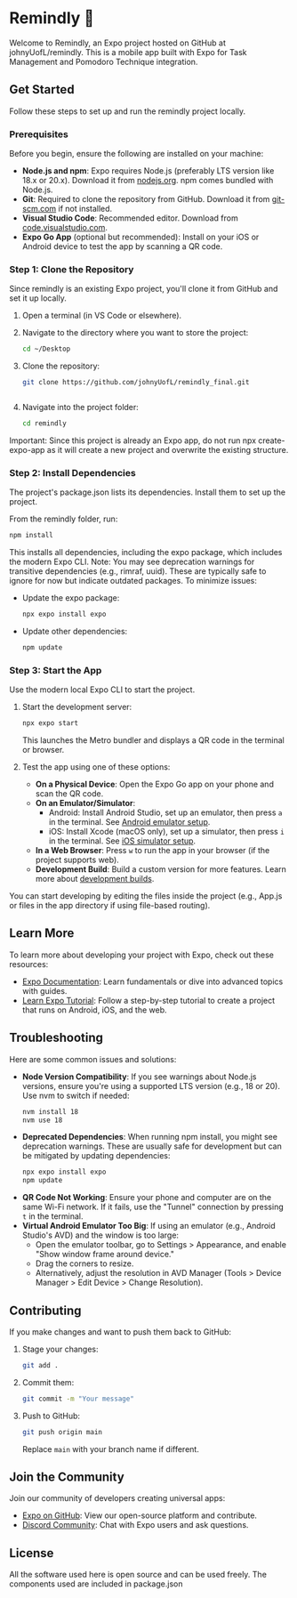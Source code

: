 # Remindly 👋

Welcome to Remindly, an Expo project hosted on GitHub at johnyUofL/remindly. This is a mobile app built with Expo for Task Management and Pomodoro Technique integration. 

## Get Started

Follow these steps to set up and run the remindly project locally.

### Prerequisites

Before you begin, ensure the following are installed on your machine:

- **Node.js and npm**: Expo requires Node.js (preferably LTS version like 18.x or 20.x). Download it from [nodejs.org](https://nodejs.org). npm comes bundled with Node.js.
- **Git**: Required to clone the repository from GitHub. Download it from [git-scm.com](https://git-scm.com) if not installed.
- **Visual Studio Code**: Recommended editor. Download from [code.visualstudio.com](https://code.visualstudio.com).
- **Expo Go App** (optional but recommended): Install on your iOS or Android device to test the app by scanning a QR code.

### Step 1: Clone the Repository

Since remindly is an existing Expo project, you'll clone it from GitHub and set it up locally.

1. Open a terminal (in VS Code or elsewhere).
2. Navigate to the directory where you want to store the project:
   ```bash
   cd ~/Desktop
   ```
3. Clone the repository:
   ```bash
   git clone https://github.com/johnyUofL/remindly_final.git
   ```

   ```
4. Navigate into the project folder:
   ```bash
   cd remindly
   ```

Important: Since this project is already an Expo app, do not run npx create-expo-app as it will create a new project and overwrite the existing structure.

### Step 2: Install Dependencies

The project's package.json lists its dependencies. Install them to set up the project.

From the remindly folder, run:
```bash
npm install
```

This installs all dependencies, including the expo package, which includes the modern Expo CLI. Note: You may see deprecation warnings for transitive dependencies (e.g., rimraf, uuid). These are typically safe to ignore for now but indicate outdated packages. To minimize issues:

- Update the expo package:
  ```bash
  npx expo install expo
  ```
- Update other dependencies:
  ```bash
  npm update
  ```

### Step 3: Start the App

Use the modern local Expo CLI to start the project.

1. Start the development server:
   ```bash
   npx expo start
   ```
   This launches the Metro bundler and displays a QR code in the terminal or browser.

2. Test the app using one of these options:
   - **On a Physical Device**: Open the Expo Go app on your phone and scan the QR code.
   - **On an Emulator/Simulator**:
     - Android: Install Android Studio, set up an emulator, then press `a` in the terminal. See [Android emulator setup](https://docs.expo.dev/workflow/android-studio-emulator/).
     - iOS: Install Xcode (macOS only), set up a simulator, then press `i` in the terminal. See [iOS simulator setup](https://docs.expo.dev/workflow/ios-simulator/).
   - **In a Web Browser**: Press `w` to run the app in your browser (if the project supports web).
   - **Development Build**: Build a custom version for more features. Learn more about [development builds](https://docs.expo.dev/develop/development-builds/introduction/).

You can start developing by editing the files inside the project (e.g., App.js or files in the app directory if using file-based routing).

## Learn More

To learn more about developing your project with Expo, check out these resources:

- [Expo Documentation](https://docs.expo.dev/): Learn fundamentals or dive into advanced topics with guides.
- [Learn Expo Tutorial](https://docs.expo.dev/tutorial/introduction/): Follow a step-by-step tutorial to create a project that runs on Android, iOS, and the web.

## Troubleshooting

Here are some common issues and solutions:

- **Node Version Compatibility**: If you see warnings about Node.js versions, ensure you're using a supported LTS version (e.g., 18 or 20). Use nvm to switch if needed:
  ```bash
  nvm install 18
  nvm use 18
  ```
- **Deprecated Dependencies**: When running npm install, you might see deprecation warnings. These are usually safe for development but can be mitigated by updating dependencies:
  ```bash
  npx expo install expo
  npm update
  ```
- **QR Code Not Working**: Ensure your phone and computer are on the same Wi-Fi network. If it fails, use the "Tunnel" connection by pressing `t` in the terminal.
- **Virtual Android Emulator Too Big**: If using an emulator (e.g., Android Studio's AVD) and the window is too large:
  - Open the emulator toolbar, go to Settings > Appearance, and enable "Show window frame around device."
  - Drag the corners to resize.
  - Alternatively, adjust the resolution in AVD Manager (Tools > Device Manager > Edit Device > Change Resolution).

## Contributing

If you make changes and want to push them back to GitHub:

1. Stage your changes:
   ```bash
   git add .
   ```
2. Commit them:
   ```bash
   git commit -m "Your message"
   ```
3. Push to GitHub:
   ```bash
   git push origin main
   ```
   Replace `main` with your branch name if different.

## Join the Community

Join our community of developers creating universal apps:

- [Expo on GitHub](https://github.com/expo/expo): View our open-source platform and contribute.
- [Discord Community](https://chat.expo.dev): Chat with Expo users and ask questions.

## License

All the software used here is open source and can be used freely. The components used are included in package.json

```

